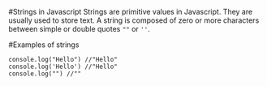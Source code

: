#Strings in Javascript
Strings are primitive values in Javascript.
They are usually used to store text.
A string is composed of zero or more characters between simple or double quotes ```""``` or ```''```.

#Examples of strings
```
console.log("Hello") //"Hello"
console.log('Hello') //"Hello"
console.log("") //""
```
